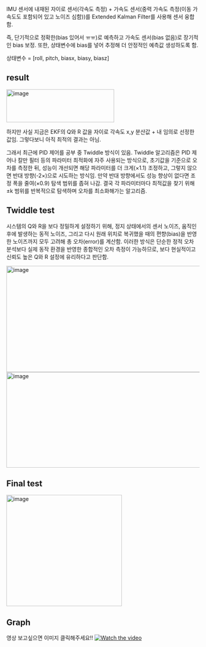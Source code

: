 
IMU 센서에 내재된 자이로 센서(각속도 측정) + 가속도 센서(중력 가속도 측정(이동 가속도도 포함되어 있고 노이즈 심함))를 
Extended Kalman Filter를 사용해 센서 융합함.

즉, 단기적으로 정확한(bias 있어서 ㅠㅠ)로 예측하고 가속도 센서(bias 없음)로 장기적인 bias 보정.
또한, 상태변수에 bias를 넣어 추정해 더 안정적인 예측값 생성하도록 함.


상태변수 = [roll, pitch, biasx, biasy, biasz]


## result

<img width="281" height="86" alt="image" src="https://github.com/user-attachments/assets/bcb20b75-300e-4bad-ab98-033aae97d64b" />

하지만 사실 지금은 EKF의 Q와 R 값을 자이로 각속도 x,y 분산값 + 내 임의로 선정한 값임.
그렇다보니 아직 최적의 결과는 아님.

그래서 최근에 PID 제어를 공부 중 Twiddle 방식이 있음.
Twiddle 알고리즘은 PID 제어나 칼만 필터 등의 파라미터 최적화에 자주 사용되는 방식으로, 초기값을 기준으로 오차를 측정한 뒤, 성능이 개선되면 해당 파라미터를 더 크게(×1.1) 조정하고, 그렇지 않으면 반대 방향(-2×)으로 시도하는 방식임. 
만약 반대 방향에서도 성능 향상이 없다면 조정 폭을 줄여(×0.9) 탐색 범위를 좁혀 나감.
결국 각 파라미터마다 최적값을 찾기 위해 ±k 범위를 반복적으로 탐색하며 오차를 최소화해가는 알고리즘.


## Twiddle test

시스템의 Q와 R을 보다 정밀하게 설정하기 위해, 정지 상태에서의 센서 노이즈, 움직인 후에 발생하는 동적 노이즈, 그리고 다시 원래 위치로 복귀했을 때의 편향(bias)을 반영한 노이즈까지 모두 고려해 총 오차(error)를 계산함.
이러한 방식은 단순한 정적 오차 분석보다 실제 동작 환경을 반영한 종합적인 오차 측정이 가능하므로, 보다 현실적이고 신뢰도 높은 Q와 R 설정에 유리하다고 판단함.

<img width="605" height="277" alt="image" src="https://github.com/user-attachments/assets/f5ac0517-e38d-415e-9ba6-ceb837ede1b7" />

<img width="581" height="249" alt="image" src="https://github.com/user-attachments/assets/290372ec-1f88-4e8e-b6fe-da02e7c51af3" />


## Final test

<img width="301" height="290" alt="image" src="https://github.com/user-attachments/assets/1e023041-f3ed-4c0f-988b-a762bb11f9b8" />


## Graph

영상 보고싶으면 이미지 클릭해주세요!!
[![Watch the video](<img width="1364" height="868" alt="image" src="https://github.com/user-attachments/assets/8ea02390-8cbf-4d86-84e8-408d016c1dc1" />)](https://youtu.be/PG9V5bQvgVE)

